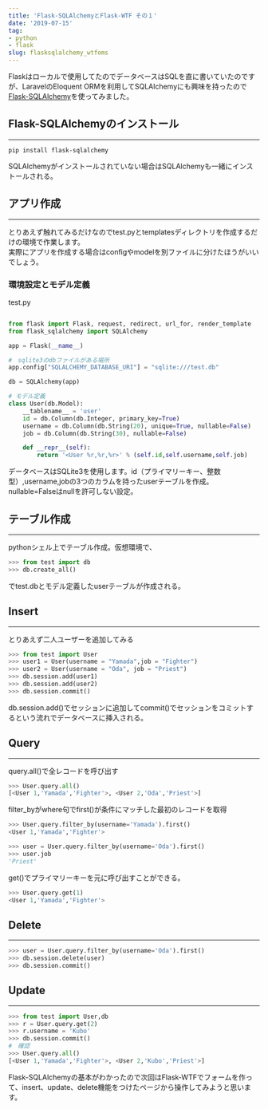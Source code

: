 ```yaml
---
title: 'Flask-SQLAlchemyとFlask-WTF その１'
date: '2019-07-15'
tag:
- python
- flask
slug: flasksqlalchemy_wtfoms
---
```


Flaskはローカルで使用してたのでデータベースはSQLを直に書いていたのですが、LaravelのEloquent ORMを利用してSQLAlchemyにも興味を持ったので[Flask-SQLAlchemy](https://flask-sqlalchemy.palletsprojects.com/en/2.x/)を使ってみました。

## Flask-SQLAlchemyのインストール
---

```
pip install flask-sqlalchemy
```

SQLAlchemyがインストールされていない場合はSQLAlchemyも一緒にインストールされる。

## アプリ作成
---

とりあえず触れてみるだけなのでtest.pyとtemplatesディレクトリを作成するだけの環境で作業します。  
実際にアプリを作成する場合はconfigやmodelを別ファイルに分けたほうがいいでしょう。

### 環境設定とモデル定義


test.py

```python

from flask import Flask, request, redirect, url_for, render_template
from flask_sqlalchemy import SQLAlchemy

app = Flask(__name__)

#　sqlite3のdbファイルがある場所
app.config["SQLALCHEMY_DATABASE_URI"] = "sqlite:///test.db"

db = SQLAlchemy(app)

# モデル定義
class User(db.Model):
    __tablename__ = 'user'
    id = db.Column(db.Integer, primary_key=True)
    username = db.Column(db.String(20), unique=True, nullable=False)
    job = db.Column(db.String(30), nullable=False)

    def __repr__(self):
        return '<User %r,%r,%r>' % (self.id,self.username,self.job)

```

データベースはSQLite3を使用します。id（プライマリーキー、整数型）,username,jobの3つのカラムを持ったuserテーブルを作成。  
nullable=Falseはnullを許可しない設定。

## テーブル作成
---

pythonシェル上でテーブル作成。仮想環境で、

```py
>>> from test import db
>>> db.create_all()
```

でtest.dbとモデル定義したuserテーブルが作成される。

## Insert
---

とりあえず二人ユーザーを追加してみる

```python
>>> from test import User
>>> user1 = User(username = "Yamada",job = "Fighter")
>>> user2 = User(username = "Oda", job = "Priest")
>>> db.session.add(user1)
>>> db.session.add(user2)
>>> db.session.commit()
```

db.session.add()でセッションに追加してcommit()でセッションをコミットするという流れでデータベースに挿入される。

## Query
---

query.all()で全レコードを呼び出す

```py
>>> User.query.all()
[<User 1,'Yamada','Fighter'>, <User 2,'Oda','Priest'>]
```

filter_byがwhere句でfirst()が条件にマッチした最初のレコードを取得

```py
>>> User.query.filter_by(username='Yamada').first()
<User 1,'Yamada','Fighter'>

>>> user = User.query.filter_by(username='Oda').first()
>>> user.job
'Priest'
```

get()でプライマリーキーを元に呼び出すことができる。

```py
>>> User.query.get(1)
<User 1,'Yamada','Fighter'>
```

## Delete
---

```py
>>> user = User.query.filter_by(username='Oda').first()
>>> db.session.delete(user)
>>> db.session.commit()
```


## Update
---

```py
>>> from test import User,db
>>> r = User.query.get(2)
>>> r.username = 'Kubo'
>>> db.session.commit()
#　確認
>>> User.query.all()
[<User 1,'Yamada','Fighter'>, <User 2,'Kubo','Priest'>]
```

Flask-SQLAlchemyの基本がわかったので次回はFlask-WTFでフォームを作って、insert、update、delete機能をつけたページから操作してみようと思います。
